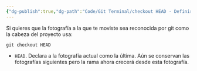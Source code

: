 ```yaml
---
{"dg-publish":true,"dg-path":"Code/Git Terminal/checkout HEAD - Definir la fotografía como la cabeza del proyecto en Git.md","permalink":"/code/git-terminal/checkout-head-definir-la-fotografia-como-la-cabeza-del-proyecto-en-git/","created":"2024-03-27T16:18","updated":"2024-03-27T16:58"}
---
```


Si quieres que la fotografía a la que te moviste sea reconocida por git como la cabeza del proyecto usa:
```shell
git checkout HEAD
```
- `HEAD`. Declara a la fotografía actual como la última. Aún se conservan las fotografías siguientes pero la rama ahora crecerá desde esta fotografía.